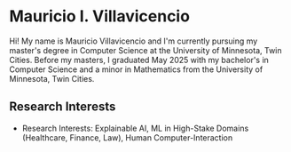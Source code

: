 # Mauricio I. Villavicencio

Hi! My name is Mauricio Villavicencio and I'm currently pursuing my master's degree in Computer Science at the University of Minnesota, Twin Cities. Before my masters, I graduated May 2025 with my bachelor's in Computer Science and a minor in Mathematics from the University of Minnesota, Twin Cities.

## Research Interests
- Research Interests: Explainable AI, ML in High-Stake Domains (Healthcare, Finance, Law), Human Computer-Interaction
